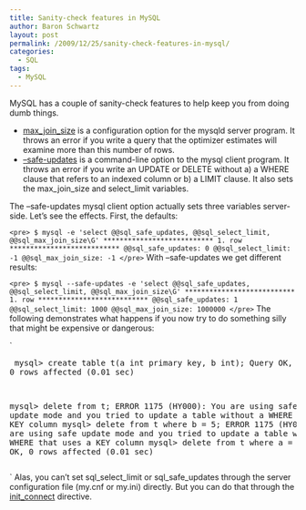 ```yaml
---
title: Sanity-check features in MySQL
author: Baron Schwartz
layout: post
permalink: /2009/12/25/sanity-check-features-in-mysql/
categories:
  - SQL
tags:
  - MySQL
---
```

MySQL has a couple of sanity-check features to help keep you from doing dumb things.

*   [max\_join\_size][1] is a configuration option for the mysqld server program. It throws an error if you write a query that the optimizer estimates will examine more than this number of rows.
*   [&#8211;safe-updates][2] is a command-line option to the mysql client program. It throws an error if you write an UPDATE or DELETE without a) a WHERE clause that refers to an indexed column or b) a LIMIT clause. It also sets the max\_join\_size and select_limit variables.

The &#8211;safe-updates mysql client option actually sets three variables server-side. Let&#8217;s see the effects. First, the defaults:

`<pre>
$ mysql -e 'select @@sql_safe_updates, @@sql_select_limit, @@sql_max_join_size\G'
*************************** 1. row ***************************
 @@sql_safe_updates: 0
 @@sql_select_limit: -1
@@sql_max_join_size: -1
</pre>` 
With &#8211;safe-updates we get different results:

`<pre>
$ mysql --safe-updates -e 'select @@sql_safe_updates, @@sql_select_limit, @@sql_max_join_size\G'
*************************** 1. row ***************************
 @@sql_safe_updates: 1
 @@sql_select_limit: 1000
@@sql_max_join_size: 1000000
</pre>` 
The following demonstrates what happens if you now try to do something silly that might be expensive or dangerous:

`<pre>
mysql> create table t(a int primary key, b int);
Query OK, 0 rows affected (0.01 sec)

mysql> delete from t;
ERROR 1175 (HY000): You are using safe update mode and you tried to update a table without a WHERE that uses a KEY column
mysql> delete from t where b = 5;
ERROR 1175 (HY000): You are using safe update mode and you tried to update a table without a WHERE that uses a KEY column
mysql> delete from t where a = 5;
Query OK, 0 rows affected (0.01 sec)
</pre>` 
Alas, you can&#8217;t set sql\_select\_limit or sql\_safe\_updates through the server configuration file (my.cnf or my.ini) directly. But you can do that through the [init_connect][3] directive.

 [1]: http://dev.mysql.com/doc/refman/5.1/en/server-system-variables.html#sysvar_max_join_size
 [2]: http://mysql.openmirrors.org/doc/refman/5.1/en/safe-updates.html
 [3]: http://dev.mysql.com/doc/refman/5.1/en/server-system-variables.html#sysvar_init_connect